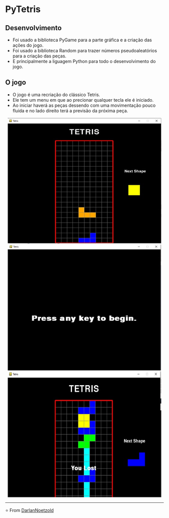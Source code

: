 # PyTetris
## Desenvolvimento
* Foi usado a biblioteca PyGame para a parte gráfica e a criação das ações do jogo.
* Foi usado a biblioteca Random para trazer números pseudoaleatórios para a criação das peças.
* E principalmente a liguagem Python para todo o desenvolvimento do jogo.
## O jogo
* O jogo é uma recriação do clássico Tetris.
* Ele tem um menu em que ao precionar qualquer tecla ele é iniciado.
* Ao iniciar haverá as peças dessendo com uma movimentação pouco fluida e no lado direito terá a previsão da próxima peça.
<p align="center">
  <img src="https://github.com/DarlanNoetzold/PyTetris/blob/master/PyTetris.jpg" /> <img src="https://github.com/DarlanNoetzold/PyTetris/blob/master/PyTetris1.jpg" /> <img src="https://github.com/DarlanNoetzold/PyTetris/blob/master/PyTetris2.jpg" />
   </p>

---

⭐️ From [DarlanNoetzold](https://github.com/DarlanNoetzold)
